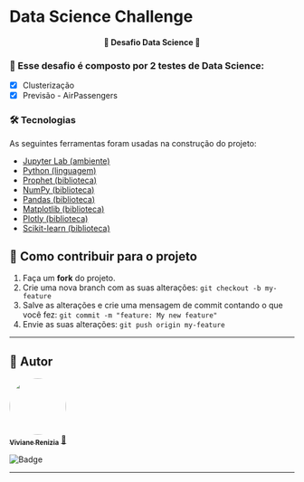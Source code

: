 # Data Science Challenge

<h4 align="center"> 
	🚀 Desafio Data Science 🚀 
</h4>

### :beginner: Esse desafio é composto por 2 testes de Data Science: 

- [x] Clusterização 
- [x] Previsão - AirPassengers

### 🛠 Tecnologias

As seguintes ferramentas foram usadas na construção do projeto:

- [Jupyter Lab (ambiente)](https://jupyterlab.readthedocs.io/en/stable/)
- [Python (linguagem)](https://www.python.org/)
- [Prophet (biblioteca)](https://facebook.github.io/prophet/)
- [NumPy (biblioteca)](https://numpy.org/)
- [Pandas (biblioteca)](https://pandas.pydata.org/)
- [Matplotlib (biblioteca)](https://matplotlib.org/stable/index.html)
- [Plotly (biblioteca)](https://plotly.com/python/)
- [Scikit-learn (biblioteca)](https://scikit-learn.org/stable/)


## 💪 Como contribuir para o projeto

1. Faça um **fork** do projeto.
2. Crie uma nova branch com as suas alterações: `git checkout -b my-feature`
3. Salve as alterações e crie uma mensagem de commit contando o que você fez: `git commit -m "feature: My new feature"`
4. Envie as suas alterações: `git push origin my-feature`

---

## 🦸 Autor

<a href="https://github.com/vivianerenizia">
 <img style="border-radius: 50%;" src="https://avatars1.githubusercontent.com/u/31120743?s=400&u=a84a58b76a93373ab0581f3f5f04a8edb21f92e9&v=4" width="100px;" alt=""/>
 <br />
 <sub><b>Viviane Renizia</b></sub></a> <a href="https://github.com/vivianerenizia" title="Rocketseat">🚀</a>
 <br />
 
 
![Badge](https://img.shields.io/github/followers/vivianerenizia?label=Viviane%20Renizia&style=social)  


---
